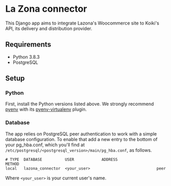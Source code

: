 # La Zona connector

This Django app aims to integrate Lazona's Woocommerce site to Koiki's API, its
delivery and distribution provider.

## Requirements

* Python 3.8.3
* PostgreSQL

## Setup

### Python

First, install the Python versions listed above. We strongly recommend [pyenv]
with its [pyenv-virtualenv] plugin.

### Database

The app relies on PostgreSQL peer authentication to work with a simple database
configuration. To enable that add a new entry to the bottom of your pg_hba.conf,
which you'll find at `/etc/postgresql/<postgresql_version>/main/pg_hba.conf`, as
follows.

```
# TYPE  DATABASE          USER            ADDRESS                 METHOD
local   lazona_connector  <your_user>                             peer
```

Where `<your_user>` is your current user's name.

[pyenv]: https://github.com/pyenv/pyenv
[pyenv-virtualenv]: pyenv-virtualenv
